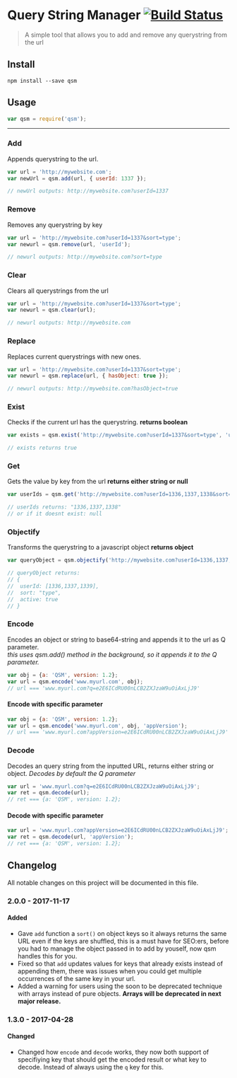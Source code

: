 Query String Manager [![Build Status](https://travis-ci.org/lucasreppewelander/query-string-manager.svg?branch=master)](https://travis-ci.org/lucasreppewelander/query-string-manager)
======
> A simple tool that allows you to add and remove any querystring from the url

## Install
`npm install --save qsm`

## Usage
```javascript
var qsm = require('qsm');
```
---

### Add
Appends querystring to the url.
```javascript
var url = 'http://mywebsite.com';
var newUrl = qsm.add(url, { userId: 1337 });

// newUrl outputs: http://mywebsite.com?userId=1337
```
### Remove
Removes any querystring by key
```javascript
var url = 'http://mywebsite.com?userId=1337&sort=type';
var newurl = qsm.remove(url, 'userId');

// newurl outputs: http://mywebsite.com?sort=type
```
### Clear
Clears all querystrings from the url
```javascript
var url = 'http://mywebsite.com?userId=1337&sort=type';
var newurl = qsm.clear(url);

// newurl outputs: http://mywebsite.com
```

### Replace
Replaces current querystrings with new ones.
```javascript
var url = 'http://mywebsite.com?userId=1337&sort=type';
var newurl = qsm.replace(url, { hasObject: true });

// newurl outputs: http://mywebsite.com?hasObject=true
```

### Exist
Checks if the current url has the querystring.
__returns boolean__
```javascript
var exists = qsm.exist('http://mywebsite.com?userId=1337&sort=type', 'userId');

// exists returns true
```

### Get
Gets the value by key from the url
__returns either string or null__
```javascript
var userIds = qsm.get('http://mywebsite.com?userId=1336,1337,1338&sort=type', 'userId');

// userIds returns: "1336,1337,1338"
// or if it doesnt exist: null
```

### Objectify
Transforms the querystring to a javascript object
__returns object__
```javascript
var queryObject = qsm.objectify('http://mywebsite.com?userId=1336,1337,1338&sort=type&active=true');

// queryObject returns: 
// {
//  userId: [1336,1337,1339],
//  sort: "type",
//  active: true
// }
```

### Encode
Encodes an object or string to base64-string and appends it to the url as Q parameter.    
*this uses qsm.add() method in the background, so it appends it to the Q parameter.*
```javascript
var obj = {a: 'QSM', version: 1.2};
var url = qsm.encode('www.myurl.com', obj);
// url === 'www.myurl.com?q=e2E6ICdRU00nLCB2ZXJzaW9uOiAxLjJ9'

```

#### Encode with specific parameter
```javascript
var obj = {a: 'QSM', version: 1.2};
var url = qsm.encode('www.myurl.com', obj, 'appVersion');
// url === 'www.myurl.com?appVersion=e2E6ICdRU00nLCB2ZXJzaW9uOiAxLjJ9'

```

### Decode
Decodes an query string from the inputted URL, returns either string or object.
*Decodes by default the Q parameter*
```javascript
var url = 'www.myurl.com?q=e2E6ICdRU00nLCB2ZXJzaW9uOiAxLjJ9';
var ret = qsm.decode(url);
// ret === {a: 'QSM', version: 1.2};
```

#### Decode with specific parameter
```javascript
var url = 'www.myurl.com?appVersion=e2E6ICdRU00nLCB2ZXJzaW9uOiAxLjJ9';
var ret = qsm.decode(url, 'appVersion');
// ret === {a: 'QSM', version: 1.2};
```


## Changelog
All notable changes on this project will be documented in this file.

### 2.0.0 - 2017-11-17
#### Added
* Gave `add` function a `sort()` on object keys so it always returns the same URL even if the keys are shuffled, this is a must have for SEO:ers, before you had to manage the object passed in to add by youself, now qsm handles this for you.
* Fixed so that `add` updates values for keys that already exists instead of appending them, there was issues when you could get multiple occurrences of the same key in your url.
* Added a warning for users using the soon to be deprecated technique with arrays instead of pure objects. **Arrays will be deprecated in next major release.**

### 1.3.0 - 2017-04-28

#### Changed
* Changed how `encode` and `decode` works, they now both support of specifiying key that should get the encoded result or what key to decode. Instead of always using the `q` key for this.